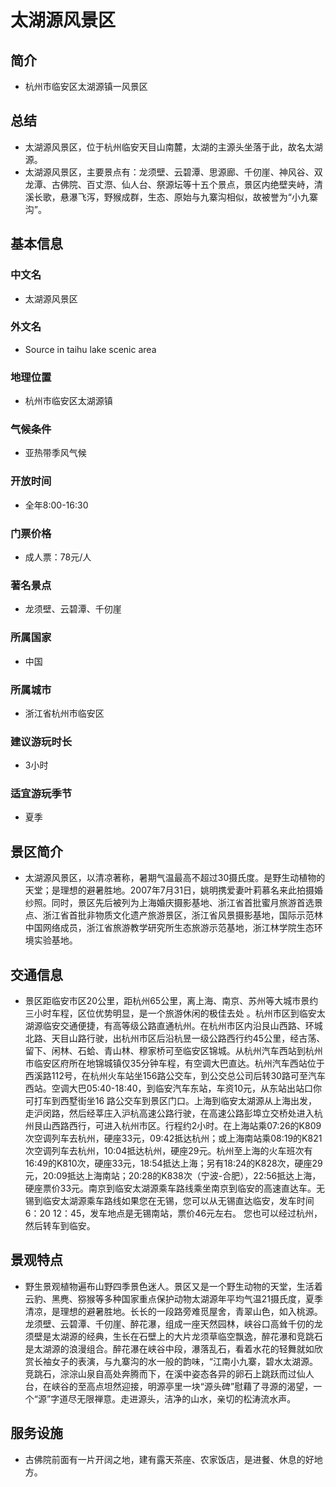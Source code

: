 # 太湖源风景区
## 简介
- 杭州市临安区太湖源镇一风景区
## 总结
- 太湖源风景区，位于杭州临安天目山南麓，太湖的主源头坐落于此，故名太湖源。
- 太湖源风景区，主要景点有：龙须壁、云碧潭、思源廊、千仞崖、神风谷、双龙潭、古佛院、百丈漈、仙人台、祭源坛等十五个景点，景区内绝壁夹峙，清溪长歌，悬瀑飞泻，野猴成群，生态、原始与九寨沟相似，故被誉为“小九寨沟”。
## 基本信息
### 中文名
- 太湖源风景区
### 外文名
- Source in taihu lake scenic area
### 地理位置
- 杭州市临安区太湖源镇
### 气候条件
- 亚热带季风气候
### 开放时间
- 全年8:00-16:30
### 门票价格
- 成人票：78元/人
### 著名景点
- 龙须壁、云碧潭、千仞崖
### 所属国家
- 中国
### 所属城市
- 浙江省杭州市临安区
### 建议游玩时长
- 3小时
### 适宜游玩季节
- 夏季
## 景区简介
- 太湖源风景区，以清凉著称，暑期气温最高不超过30摄氏度。是野生动植物的天堂；是理想的避暑胜地。2007年7月31日，姚明携爱妻叶莉慕名来此拍摄婚纱照。同时，景区先后被列为上海婚庆摄影基地、浙江省首批蜜月旅游首选景点、浙江省首批非物质文化遗产旅游景区，浙江省风景摄影基地，国际示范林中国网络成员，浙江省旅游教学研究所生态旅游示范基地，浙江林学院生态环境实验基地。
## 交通信息
- 景区距临安市区20公里，距杭州65公里，离上海、南京、苏州等大城市景约三小时车程，区位优势明显，是一个旅游休闲的极佳去处 。杭州市区到临安太湖源临安交通便捷，有高等级公路直通杭州。在杭州市区内沿艮山西路、环城北路、天目山路行驶，出杭州市区后沿杭昱一级公路西行约45公里，经古荡、留下、闲林、石蛤、青山林、穆家桥可至临安区锦城。从杭州汽车西站到杭州市临安区府所在地锦城镇仅35分钟车程，有空调大巴直达。杭州汽车西站位于西溪路112号，在杭州火车站坐156路公交车，到公交总公司后转30路可至汽车西站。空调大巴05:40-18:40，到临安汽车东站，车资10元，从东站出站口你可打车到西墅街坐16 路公交车到景区门口。上海到临安太湖源从上海出发，走沪闵路，然后经莘庄入沪杭高速公路行驶，在高速公路彭埠立交桥处进入杭州艮山西路西行，可进入杭州市区。行程约2小时。在上海站乘07:26的K809次空调列车去杭州，硬座33元，09:42抵达杭州；或上海南站乘08:19的K821次空调列车去杭州，10:04抵达杭州，硬座29元。杭州至上海的火车班次有16:49的K810次，硬座33元，18:54抵达上海；另有18:24的K828次，硬座29元，20:09抵达上海南站；20:28的K838次（宁波-合肥），22:56抵达上海，硬座票价33元。南京到临安太湖源乘车路线乘坐南京到临安的高速直达车。无锡到临安太湖源乘车路线如果您在无锡，您可以从无锡直达临安，发车时间6：20 12：45，发车地点是无锡南站，票价46元左右。 您也可以经过杭州，然后转车到临安。
## 景观特点
- 野生景观植物遍布山野四季景色迷人。景区又是一个野生动物的天堂，生活着云豹、黑麂、猕猴等多种国家重点保护动物太湖源年平均气温21摄氏度，夏季清凉，是理想的避暑胜地。长长的一段路旁难觅屋舍，青翠山色，如入桃源。龙须壁、云碧潭、千仞崖、醉花瀑，组成一座天然园林，峡谷口高耸千仞的龙须壁是太湖源的经典，生长在石壁上的大片龙须草临空飘逸，醉花瀑和竞跳石是太湖源的浪漫组合。醉花瀑在峡谷中段，瀑落乱石，看着水花的轻舞就如欣赏长袖女子的表演，与九寨沟的水一般的韵味，“江南小九寨，碧水太湖源。竞跳石，淙淙山泉自高处奔腾而下，在溪中姿态各异的卵石上跳跃而过仙人台，在峡谷的至高点坦然迎接，明源亭里一块“源头碑”慰藉了寻源的渴望，一个“源”字道尽无限禅意。走进源头，洁净的山水，亲切的松涛流水声。
## 服务设施
- 古佛院前面有一片开阔之地，建有露天茶座、农家饭店，是进餐、休息的好地方。
